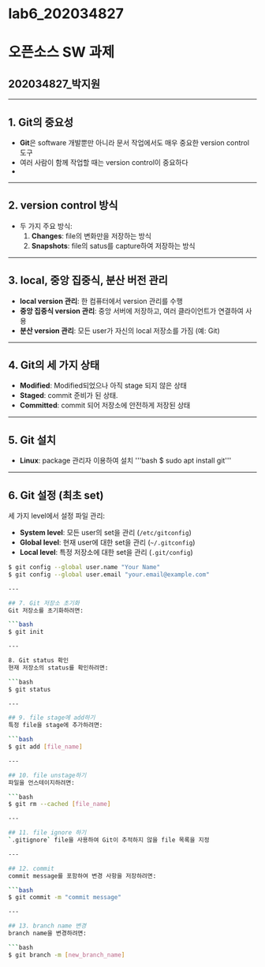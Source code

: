 # lab6_202034827
# 오픈소스 SW 과제
## 202034827_박지원

---

## 1. Git의 중요성
- **Git**은 software 개발뿐만 아니라 문서 작업에서도 매우 중요한 version control 도구
- 여러 사람이 함께 작업할 때는 version control이 중요하다
- 
---

## 2. version control 방식
- 두 가지 주요 방식:
  1. **Changes**: file의 변화만을 저장하는 방식
  2. **Snapshots**: file의 satus를 capture하여 저장하는 방식

---

## 3. local, 중앙 집중식, 분산 버전 관리
- **local version 관리**: 한 컴퓨터에서 version 관리를 수행
- **중앙 집중식 version 관리**: 중앙 서버에 저장하고, 여러 클라이언트가 연결하여 사용
- **분산 version 관리**: 모든 user가 자신의 local 저장소를 가짐 (예: Git)

---

## 4. Git의 세 가지 상태
- **Modified**: Modified되었으나 아직 stage 되지 않은 상태
- **Staged**: commit 준비가 된 상태.
- **Committed**: commit 되어 저장소에 안전하게 저장된 상태

---

## 5. Git 설치
- **Linux**: package 관리자 이용하여 설치
  '''bash
  $ sudo apt install git'''

---

## 6. Git 설정 (최초 set)
세 가지 level에서 설정 파일 관리:

- **System level**: 모든 user의 set을 관리 (`/etc/gitconfig`)
- **Global level**: 현재 user에 대한 set을 관리 (`~/.gitconfig`)
- **Local level**: 특정 저장소에 대한 set을 관리 (`.git/config`)

```bash
$ git config --global user.name "Your Name"
$ git config --global user.email "your.email@example.com"

---

## 7. Git 저장소 초기화
Git 저장소를 초기화하려면:

```bash
$ git init

---

8. Git status 확인
현재 저장소의 status를 확인하려면:

```bash
$ git status

---

## 9. file stage에 add하기
특정 file을 stage에 추가하려면:

```bash
$ git add [file_name]

---

## 10. file unstage하기
파일을 언스테이지하려면:

```bash
$ git rm --cached [file_name]

---

## 11. file ignore 하기
`.gitignore` file을 사용하여 Git이 추적하지 않을 file 목록을 지정

---

## 12. commit
commit message를 포함하여 변경 사항을 저장하려면:

```bash
$ git commit -m "commit message"

---

## 13. branch name 변경
branch name을 변경하려면:

```bash
$ git branch -m [new_branch_name]
